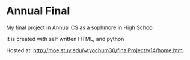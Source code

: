 # Annual Final
 My final project in Annual CS as a sophmore in High School

 It is created with self written HTML, and python

Hosted at: http://moe.stuy.edu/~tyochum30/finalProject/v14/home.html
